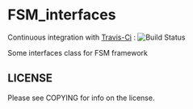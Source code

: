# FSM_interfaces

Continuous integration with [Travis-Ci](https://app.travis-ci.com/github/quicky2000/FSM_interfaces) : ![Build Status](https://app.travis-ci.com/quicky2000/FSM_interfaces.svg?branch=master)

Some interfaces class for FSM framework

## LICENSE

Please see COPYING for info on the license.

